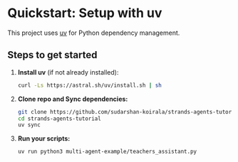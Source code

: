 # Quickstart: Setup with uv

This project uses [uv](https://github.com/astral-sh/uv) for Python dependency management.

## Steps to get started

1. **Install uv** (if not already installed):
	```sh
	curl -Ls https://astral.sh/uv/install.sh | sh
	```

2. **Clone repo and Sync dependencies:**
	```sh
    git clone https://github.com/sudarshan-koirala/strands-agents-tutorial.git
    cd strands-agents-tutorial
	uv sync
	```

3. **Run your scripts:**
	```sh
	uv run python3 multi-agent-example/teachers_assistant.py
	```

